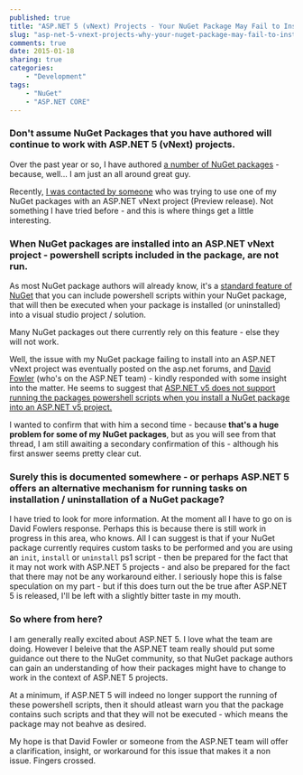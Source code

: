 ```yaml
---
published: true
title: "ASP.NET 5 (vNext) Projects - Your NuGet Package May Fail to Install Correctly"
slug: "asp-net-5-vnext-projects-why-your-nuget-package-may-fail-to-install"
comments: true
date: 2015-01-18
sharing: true
categories: 
    - "Development"
tags: 
    - "NuGet"
    - "ASP.NET CORE"
---
```


### Don't assume NuGet Packages that you have authored will continue to work with ASP.NET 5 (vNext) projects.

Over the past year or so, I have authored [a number of NuGet packages](https://www.nuget.org/packages?q=darrell.tunnell) - because, well... I am just an all around great guy.

Recently, [I was contacted by someone](http://stackoverflow.com/questions/27762659/error-while-adding-nuget-package-to-asp-net-vnext-project#comment44383264_27762659) who was trying to use one of my NuGet packages with an ASP.NET vNext project (Preview release). Not something I have tried before - and this is where things get a little interesting.
<!--more-->

### When NuGet packages are installed into an ASP.NET vNext project - powershell scripts included in the package, are not run.

As most NuGet package authors will already know, it's a [standard feature of NuGet](http://docs.nuget.org/docs/creating-packages/creating-and-publishing-a-package#Automatically_Running_PowerShell_Scripts_During_Package_Installation_and_Removal) that you can include powershell scripts within your NuGet package, that will then be executed when your package is installed (or uninstalled) into a visual studio project / solution. 

Many NuGet packages out there currently rely on this feature - else they will not work.

Well, the issue with my NuGet package failing to install into an ASP.NET vNext project  was eventually posted on the asp.net forums, and [David Fowler](http://forums.asp.net/members/davidfowl.aspx ) (who's on the ASP.NET team) - kindly responded with some insight into the matter. He seems to suggest that [ASP.NET v5 does not support running the packages powershell scripts when you install a NuGet package into an ASP.NET v5 project.](http://forums.asp.net/t/2027698.aspx?Error+while+adding+NuGet+package+to+ASP+NET+vNext+project) 

I wanted to confirm that with him a second time - because **that's a huge problem for some of my NuGet packages**, but as you will see from that thread, I am still awaiting a secondary confirmation of this - although his first answer seems pretty clear cut.

### Surely this is documented somewhere - or perhaps ASP.NET 5 offers an alternative mechanism for running tasks on installation / uninstallation of a NuGet package?
I have tried to look for more information. At the moment all I have to go on is David Fowlers response. Perhaps this is because there is still work in progress in this area, who knows. All I can suggest is that if your NuGet package currently requires custom tasks to be performed and you are using an `init`, `install` or `uninstall` ps1 script - then be prepared for the fact that it may not work with ASP.NET 5 projects - and also be prepared for the fact that there may not be any workaround either. I seriously hope this is false speculation on my part - but if this does turn out the be true after ASP.NET 5 is released, I'll be left with a slightly bitter taste in my mouth.

### So where from here?
I am generally really excited about ASP.NET 5. I love what the team are doing. However I beleive that the ASP.NET team really should put some guidance out there to the NuGet community, so that NuGet package authors can gain an understanding of how their packages might have to change to work in the context of ASP.NET 5 projects. 

At a minimum, if ASP.NET 5 will indeed no longer support the running of these powershell scripts, then it should atleast warn you that the package contains such scripts and that they will not be executed - which means the package may not beahve as desired.  

My hope is that David Fowler or someone from the ASP.NET team will offer a clarification, insight, or workaround for this issue that makes it a non issue. Fingers crossed.